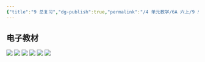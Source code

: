 ```yaml
---
{"title":"9 总复习","dg-publish":true,"permalink":"/4 单元教学/6A 六上/9 总复习/","dgPassFrontmatter":true,"noteIcon":""}
---
```



## 电子教材


<p class="grid-4">
	<img loading="lazy" decoding="async" src="https://download.pep.com.cn/xsxjc/22xjcsx61x/files/mobile/116.jpg">
	<img loading="lazy" decoding="async" src="https://download.pep.com.cn/xsxjc/22xjcsx61x/files/mobile/117.jpg">
	<img loading="lazy" decoding="async" src="https://download.pep.com.cn/xsxjc/22xjcsx61x/files/mobile/118.jpg">
	<img loading="lazy" decoding="async" src="https://download.pep.com.cn/xsxjc/22xjcsx61x/files/mobile/119.jpg">
	<img loading="lazy" decoding="async" src="https://download.pep.com.cn/xsxjc/22xjcsx61x/files/mobile/120.jpg">
	<img loading="lazy" decoding="async" src="https://download.pep.com.cn/xsxjc/22xjcsx61x/files/mobile/121.jpg">
</p>